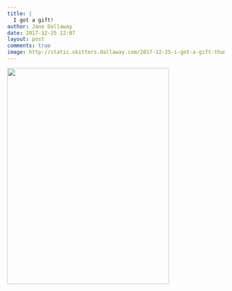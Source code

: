 ```yaml
---
title: |
  I got a gift!
author: Jane Dallaway
date: 2017-12-25 12:07
layout: post
comments: true
image: http://static.skitters.dallaway.com/2017-12-25-i-got-a-gift-thumb-1-IMG-7594.JPG
---
```


<div>
        <a href="http://static.skitters.dallaway.com/2017-12-25-i-got-a-gift-fullsize-1-IMG-7594.JPG">
          <img src="http://static.skitters.dallaway.com/2017-12-25-i-got-a-gift-thumb-1-IMG-7594.JPG" width="375" height="500"/>
        </a>
      </div>


  
      